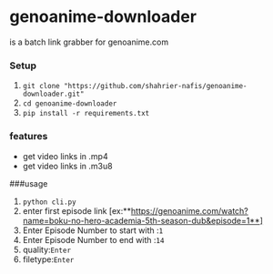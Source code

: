 # genoanime-downloader
is a batch link grabber for  genoanime.com

### Setup
1. `git clone "https://github.com/shahrier-nafis/genoanime-downloader.git"`
1. `cd genoanime-downloader`
1. `pip install -r requirements.txt`

### features
- get video links in .mp4
- get video links in .m3u8

###usage
1. `python cli.py`
1. enter first episode link [ex:**https://genoanime.com/watch?name=boku-no-hero-academia-5th-season-dub&episode=1**]
1. Enter Episode Number to start with :`1`
1. Enter Episode Number to end with :`14`
1. quality:`Enter`
1. filetype:`Enter`
